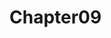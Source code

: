 # Chapter09

<h1></h1><br>
<h1></h1><br>
<h1></h1><br>
<h1></h1><br>
<h1></h1><br>
<h1></h1><br>
<h1></h1><br>
<h1></h1><br>
<h1></h1><br>
<h1></h1><br>
